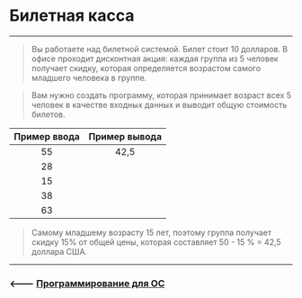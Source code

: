 # Билетная касса

***
> Вы работаете над билетной системой. Билет стоит 10 долларов. В офисе проходит дисконтная акция: каждая группа из 5 человек получает скидку, которая определяется возрастом самого младшего человека в группе.

>Вам нужно создать программу, которая принимает возраст всех 5 человек в качестве входных данных и выводит общую стоимость билетов.

|Пример ввода|Пример вывода|
|:----------:|:-----------:|
|55          |42,5         |
|28          |             |
|15          |             |
|38          |             |
|63          |             |

>Самому младшему возрасту 15 лет, поэтому группа получает скидку 15% от общей цены, которая составляет 50 - 15 % = 42,5 доллара США.
***

### <--- [Программирование для ОС](https://github.com/comradeGoose/OS_Programming#%D0%B1%D0%B8%D0%BB%D0%B5%D1%82%D0%BD%D0%B0%D1%8F-%D0%BA%D0%B0%D1%81%D1%81%D0%B0)
